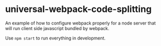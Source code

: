 universal-webpack-code-splitting
================================

An example of how to configure webpack properly for a node server that will run
client side javascript bundled by webpack.

Use `npm start` to run everything in development.
